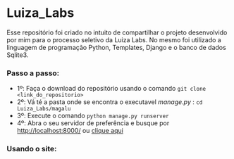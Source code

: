 # Luiza_Labs

Esse repositório foi criado no intuito de compartilhar o projeto desenvolvido por mim para o processo seletivo da Luiza Labs.
No mesmo foi utilizado a linguagem de programação Python, Templates, Django e o banco de dados Sqlite3.

### Passo a passo:

* 1º: Faça o download do repositório usando o comando `git clone <link_do_repositorio>`
* 2º: Vá té a pasta onde se encontra o executavel *manage.py* : `cd Luiza_Labs/magalu`
* 3º: Execute o comando `python manage.py runserver`
* 4º: Abra o seu servidor de preferência e busque por <http://localhost:8000/> ou [clique aqui](http://localhost:8000/)

### Usando o site:



